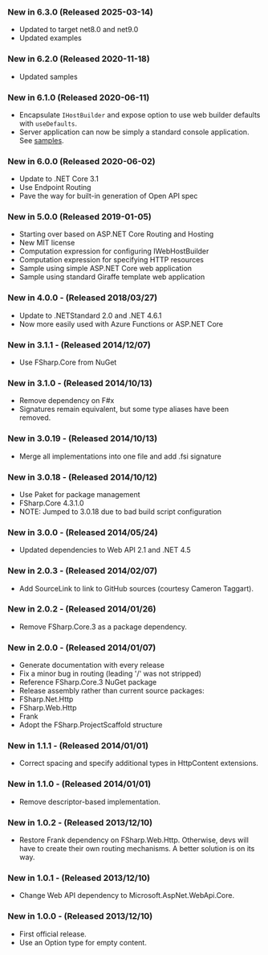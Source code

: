 ### New in 6.3.0 (Released 2025-03-14)

- Updated to target net8.0 and net9.0
- Updated examples

### New in 6.2.0 (Released 2020-11-18)

- Updated samples

### New in 6.1.0 (Released 2020-06-11)

- Encapsulate `IHostBuilder` and expose option to use web builder defaults with `useDefaults`.
- Server application can now be simply a standard console application. See [samples](https://github.com/frank-fs/frank/tree/master/sample).

### New in 6.0.0 (Released 2020-06-02)

- Update to .NET Core 3.1
- Use Endpoint Routing
- Pave the way for built-in generation of Open API spec

### New in 5.0.0 (Released 2019-01-05)

- Starting over based on ASP.NET Core Routing and Hosting
- New MIT license
- Computation expression for configuring IWebHostBuilder
- Computation expression for specifying HTTP resources
- Sample using simple ASP.NET Core web application
- Sample using standard Giraffe template web application

### New in 4.0.0 - (Released 2018/03/27)

- Update to .NETStandard 2.0 and .NET 4.6.1
- Now more easily used with Azure Functions or ASP.NET Core

### New in 3.1.1 - (Released 2014/12/07)

- Use FSharp.Core from NuGet

### New in 3.1.0 - (Released 2014/10/13)

- Remove dependency on F#x
- Signatures remain equivalent, but some type aliases have been removed.

### New in 3.0.19 - (Released 2014/10/13)

- Merge all implementations into one file and add .fsi signature

### New in 3.0.18 - (Released 2014/10/12)

- Use Paket for package management
- FSharp.Core 4.3.1.0
- NOTE: Jumped to 3.0.18 due to bad build script configuration

### New in 3.0.0 - (Released 2014/05/24)

- Updated dependencies to Web API 2.1 and .NET 4.5

### New in 2.0.3 - (Released 2014/02/07)

- Add SourceLink to link to GitHub sources (courtesy Cameron Taggart).

### New in 2.0.2 - (Released 2014/01/26)

- Remove FSharp.Core.3 as a package dependency.

### New in 2.0.0 - (Released 2014/01/07)

- Generate documentation with every release
- Fix a minor bug in routing (leading '/' was not stripped)
- Reference FSharp.Core.3 NuGet package
- Release assembly rather than current source packages:
- FSharp.Net.Http
- FSharp.Web.Http
- Frank
- Adopt the FSharp.ProjectScaffold structure

### New in 1.1.1 - (Released 2014/01/01)

- Correct spacing and specify additional types in HttpContent extensions.

### New in 1.1.0 - (Released 2014/01/01)

- Remove descriptor-based implementation.

### New in 1.0.2 - (Released 2013/12/10)

- Restore Frank dependency on FSharp.Web.Http. Otherwise, devs will have to create their own routing mechanisms. A better solution is on its way.

### New in 1.0.1 - (Released 2013/12/10)

- Change Web API dependency to Microsoft.AspNet.WebApi.Core.

### New in 1.0.0 - (Released 2013/12/10)

- First official release.
- Use an Option type for empty content.
